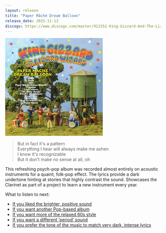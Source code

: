 ```yaml
---
layout: release
title: "Paper Mâché Dream Balloon"
release_date: 2015-11-13
discogs: https://www.discogs.com/master/912352-King-Gizzard-And-The-Lizard-Wizard-Paper-M%C3%A2ch%C3%A9-Dream-Balloon
---
```


![album cover of Paper Mache Dream Balloon](./cover.jpg)

> But in fact it's a pattern  
> Everything I hear will always make me ashen  
> I know it's recognizable  
> But it don't make no sense at all, oh

This refreshing psych-pop album was recorded almost entirely on acoustic instruments for a quaint, folk-pop effect. The lyrics provide a dark undertone hinting at stories that highly contrast the sound. Showcases the Clarinet as part of a project to learn a new instrument every year.

What to listen to next:

*   [If you liked the brighter, positive sound](../butterfly-3000)
*   [If you want another Pop-based album](../changes)
*   [If you want more of the relaxed 60s style](../float-along-fill-your-lungs)
*   [If you want a different ‘period’ sound](../fishing-for-fishies)
*   [If you prefer the tone of the music to match very dark, intense lyrics](../infest-the-rats-nest)
